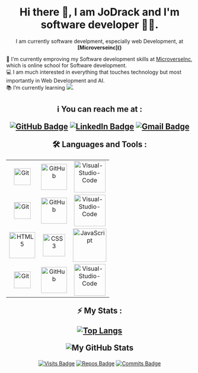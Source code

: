 <h1 align="center">Hi there 👋, I am JoDrack and I'm software developer 👨‍💻.</h1>

<p align="center">I am currently software develpment, especially web Development, at <b>[Microverseinc]()</b></p>

<p>🔬 I'm currently emproving my Software development skills at <a href="https://www.microverse.org/">MicroverseInc</a>, which is online school for Software development.
  <br>
  💻 I am much interested in everything that touches technology but most importantly in Web Development and AI.
  <br>
  📚 I’m currently learning <code><img src="https://img.icons8.com/color/50/000000/nodejs.png"/></code>.
  <br>
 </p>

<h2 align="center">
ℹ️ You can reach me at : 

[![GitHub Badge](https://img.shields.io/badge/-joseph07\-drack-white?logo=GitHub&logoColor=181717&style=plastic)](https://github.com/joseph07-drack/)
[![LinkedIn Badge](https://img.shields.io/badge/-jodrack-white?logo=LinkedIn&logoColor=0A66C2&style=plastic)](https://www.linkedin.com/in/joseph-buingo-ab2682225//)
[![Gmail Badge](https://img.shields.io/badge/-drack.sir01@gmail.com-white?logo=Gmail&logoColor=EA4335&style=plastic)](mailto:drack.sir01@gmail.com)

🛠️ Languages and Tools :
<table align="center">
    <tr>
        <td align="center"><img alt="Git" width="45px" src="https://img.shields.io/badge/-Git-white?logo=git&logoColor=F05032&style=plastic"/></td>
        <td align="center"><img alt="GitHub" width="70px" src="https://img.shields.io/badge/-GitHub-white?logo=github&logoColor=181717&style=plastic"/></td>
        <td align="center">
        <img alt="Visual-Studio-Code" width="85px" src="https://img.shields.io/badge/-VS%20Code-white?logo=visual-studio-code&logoColor=007ACC&style=plastic"></td>
    </tr>
   <tr>
        <td align="center"><img alt="Git" width="45px" src="https://img.shields.io/badge/-Git-white?logo=git&logoColor=F05032&style=plastic"/></td>
        <td align="center"><img alt="GitHub" width="70px" src="https://img.shields.io/badge/-GitHub-white?logo=github&logoColor=181717&style=plastic"/></td>
        <td align="center">
        <img alt="Visual-Studio-Code" width="85px" src="https://img.shields.io/badge/-VS%20Code-white?logo=visual-studio-code&logoColor=007ACC&style=plastic"></td>
    </tr>
    <tr>
        <td align="center"><img alt="HTML5" width="70px" src="https://img.shields.io/badge/-HTML5-white?logo=html5&logoColor=E34F26&style=plastic"/></td>
        <td align="center"><img alt="CSS3" width="60px" src="https://img.shields.io/badge/-CSS3-white?logo=css3&logoColor=1572B6&style=plastic"/></td>
        <td align="center"><img alt="JavaScript" width="90px" src="https://img.shields.io/badge/-JavaScript-white?logo=javascript&logoColor=F7DF1E&style=plastic"/>             </td>
    </tr>
    <tr>
        <td align="center"><img alt="Git" width="45px" src="https://img.shields.io/badge/-Git-white?logo=git&logoColor=F05032&style=plastic"/></td>
        <td align="center"><img alt="GitHub" width="70px" src="https://img.shields.io/badge/-GitHub-white?logo=github&logoColor=181717&style=plastic"/></td>
        <td align="center">
        <img alt="Visual-Studio-Code" width="85px" src="https://img.shields.io/badge/-VS%20Code-white?logo=visual-studio-code&logoColor=007ACC&style=plastic"></td>
    </tr>
</table>

⚡ My Stats :

[![Top Langs](https://github-readme-stats.vercel.app/api/top-langs/?username=joseph07-drack&layout=compact)](https://github.com/joseph07-drack/github-readme-stats)

![My GitHub Stats](https://github-readme-stats.vercel.app/api?username=joseph07-drack&show_icons=true&theme=default)
</h2>

<div align="center">

[![Visits Badge](https://badges.pufler.dev/visits/joseph07-drack/joseph07-drack)](https://github.com/joseph07-drack) [![Repos Badge](https://badges.pufler.dev/repos/joseph07-drackb)](https://github.com/joseph07-drack?tab=repositories) [![Commits Badge](https://badges.pufler.dev/commits/monthly/joseph07-drack)](https://github.com/joseph07-drack)

<!-- [![My Badge](https://img.shields.io/badge/i_am-mavericks--db-blue)](https://github.com/mavericks-db) -->
</div>
